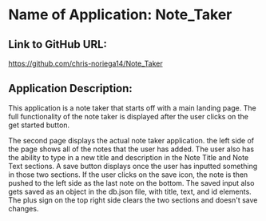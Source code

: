 # Name of Application: Note_Taker

## Link to GitHub URL:
https://github.com/chris-noriega14/Note_Taker

## Application Description:
This application is a note taker that starts off with a main landing page. The full functionality of the note taker is displayed after the user clicks on the get started button.

The second page displays the actual note taker application. the left side of the page shows all of the notes that the user has added. The user also has the ability to type in a new title and description in the Note Title and Note Text sections. A save button displays once the user has inputted something in those two sections. If the user clicks on the save icon, the note is then pushed to the left side as the last note on the bottom. The saved input also gets saved as an object in the db.json file, with title, text, and id elements. The plus sign on the top right side clears the two sections and doesn't save changes. 





